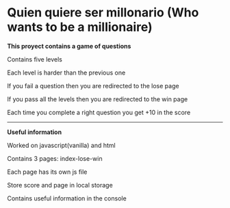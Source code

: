 # Quien quiere ser millonario (Who wants to be a millionaire)


**This proyect contains a game of questions**

Contains five levels

Each level is harder than the previous one

If you fail a question then you are redirected to the lose page

If you pass all the levels then you are redirected to the win page

Each time you complete a right question you get +10 in the score

___
**Useful information**

Worked on javascript(vanilla) and html

Contains 3 pages: index-lose-win

Each page has its own js file

Store score and page in local storage

Contains useful information in the console